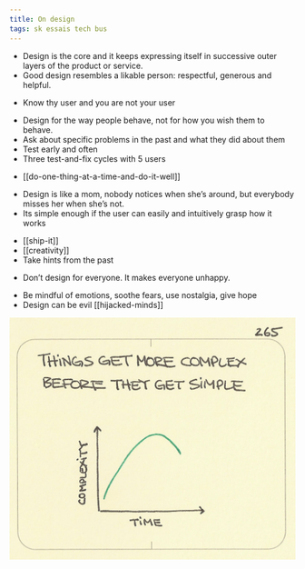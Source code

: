 ```yaml
---
title: On design
tags: sk essais tech bus
---
```


- Design is the core and it keeps expressing itself in successive outer layers of the product or service.
- Good design resembles a likable person: respectful, generous and helpful.

* Know thy user and you are not your user

- Design for the way people behave, not for how you wish them to behave.
- Ask about specific problems in the past and what they did about them
- Test early and often
- Three test-and-fix cycles with 5 users

* [[do-one-thing-at-a-time-and-do-it-well]]

- Design is like a mom, nobody notices when she’s around, but everybody misses her when she’s not.
- Its simple enough if the user can easily and intuitively grasp how it works

* [[ship-it]]
* [[creativity]]
* Take hints from the past

- Don’t design for everyone. It makes everyone unhappy.

* Be mindful of emotions, soothe fears, use nostalgia, give hope
* Design can be evil [[hijacked-minds]]

![](/static/img/complex-before-simple.jpeg)
